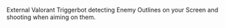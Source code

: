 External Valorant Triggerbot detecting Enemy Outlines on your Screen and shooting when aiming on them.
